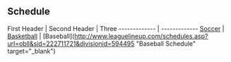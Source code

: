 ## Schedule
First Header  | Second Header | Three
------------- | -------------
[Soccer](https://go.teamsnap.com/2049296/schedule?mode=calendar) | [Basketball](https://profile.leaguetoolbox.com/site/ClientProfile/section/schedule)  | [Baseball](http://www.leaguelineup.com/schedules.asp?url=obll&sid=222711721&divisionid=594495 "Baseball Schedule" target="_blank")
